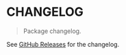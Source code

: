 # CHANGELOG

> Package changelog.

See [GitHub Releases](https://github.com/stdlib-js/stats-base-dmin/releases) for the changelog.